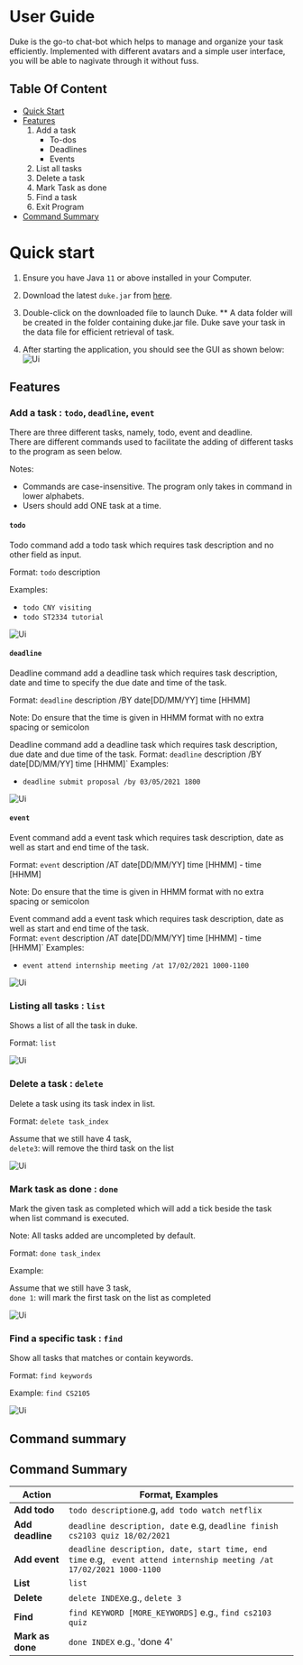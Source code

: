 # User Guide

Duke is the go-to chat-bot which helps to manage and organize your task efficiently. Implemented with different avatars and a simple user interface, you will be able to nagivate through it without fuss.

## Table Of Content

* [Quick Start](#quick-start)
* [Features](#features)
	1. Add a task 
		* To-dos
		* Deadlines
		* Events
	2. List all tasks
	3. Delete a task
	4. Mark Task as done
	5. Find a task
	5. Exit Program
* [Command Summary](#command-summary)


# Quick start

1. Ensure you have Java `11` or above installed in your Computer.

2. Download the latest `duke.jar` from [here](https://github.com/SiTingST/ip/releases/tag/A-Release).

3. Double-click on the downloaded file to launch Duke. 
	** A data folder will be created in the folder containing duke.jar file. Duke save your task in the data file for efficient retrieval of task. 
	
4. After starting the application, you should see the GUI as shown below:
![Ui](Ui.png)



## Features

### Add a task :  `todo`, `deadline`, `event`

There are three different tasks, namely, todo, event and deadline. 
<br> There are different commands used to facilitate the adding of different tasks to the program as seen below.

Notes:
* Commands are case-insensitive. The program only takes in command in lower alphabets. 
* Users should add ONE task at a time. 

#### `todo`
Todo command add a todo task which requires task description and no other field as input.

Format: `todo` description

Examples:
* `todo CNY visiting`
* `todo ST2334 tutorial`

![Ui](./Images/addTodoTask.png)

#### `deadline`
Deadline command add a deadline task which requires task description, date and time to specify the due date and time of the task. 

Format: `deadline` description /BY date[DD/MM/YY] time [HHMM]

Note: Do ensure that the time is given in HHMM format with no extra spacing or semicolon 

Deadline command add a deadline task which requires task description, due date and due time of the task. 
Format: `deadline` description /BY date[DD/MM/YY] time [HHMM]`
Examples:
* `deadline submit proposal /by 03/05/2021 1800`

![Ui](./Images/addDeadlineTask.png)

#### `event`
Event command add a event task which requires task description, date as well as start and end time of the task. 

Format: `event` description /AT date[DD/MM/YY] time [HHMM] - time [HHMM]

Note: Do ensure that the time is given in HHMM format with no extra spacing or semicolon 

Event command add a event task which requires task description, date as well as start and end time of the task. 
<br>Format: `event` description /AT date[DD/MM/YY] time [HHMM] - time [HHMM]`
Examples:
* `event attend internship meeting /at 17/02/2021 1000-1100`

![Ui](./Images/addEventTask.png)


### Listing all tasks : `list`

Shows a list of all the task in duke.

Format: `list`

![Ui](./Images/listTask.png)

### Delete a task : `delete`

Delete a task using its task index in list.

Format: `delete task_index`

Assume that we still have 4 task, 
<br>`delete3`: will remove the third task on the list

![Ui](./Images/deleteTask.png)

### Mark task as done : `done`

Mark the given task as completed which will add a tick beside the task when list command is executed. 

Note: All tasks added are uncompleted by default. 

Format: `done task_index`

Example:

Assume that we still have 3 task, 
<br> `done 1`: will mark the first task on the list as completed 

![Ui](./Images/markAsDone.png)

### Find a specific task : `find`

Show all tasks that matches or contain keywords. 

Format: `find keywords`

Example:
  `find CS2105`

![Ui](./Images/findTask.png)

## Command summary

## Command Summary

**Action**  | **Format, Examples**
--------|-----------------
**Add todo** |  `todo description`e.g, `add todo watch netflix `
**Add deadline** | `deadline description, date` e.g, `deadline finish cs2103 quiz 18/02/2021 `
**Add event** | `deadline description, date, start time, end time` e.g, ` event attend internship meeting /at 17/02/2021 1000-1100`
**List** | `list`
**Delete** |`delete INDEX`e.g., `delete 3`
**Find** |  `find KEYWORD [MORE_KEYWORDS]` e.g., `find cs2103 quiz`
**Mark as done** | `done INDEX` e.g., 'done 4'
